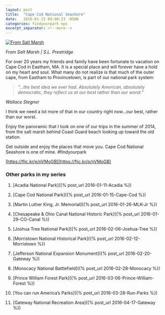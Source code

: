```yaml
---
layout: post
title:  "Cape Cod National Seashore"
date:   2016-01-15 09:00:23 -0500
categories: findyourpark nps
excerpt_separator: <!--more-->
---
```


[![From Salt Marsh](https://c2.staticflickr.com/4/3861/14392122819_06dde6eb49_b.jpg)](https://flic.kr/p/nVMoGB)

<cite>From Salt Marsh | S.L. Prestridge</cite>

For over 20 years my friends and family have been fortunate to vacation on Cape Cod in Eastham, MA. It is a special place and will forever have a hold on my heart and soul. What many do not realize is that much of the outer cape, from Eastham to Provincetown, is part of our national park system: 

>_”...the best idea we ever had. Absolutely American, absolutely democratic, they reflect us at our best rather than our worst."_

<cite>Wallace Stegner</cite>

<!--more-->


I think we need a lot more of that in our country right now...our best, rather than our worst.

Enjoy the panoramic that I took on one of our trips in the summer of 2014, from the salt marsh behind Coast Guard beach looking up toward the old station.

Get outside and enjoy the places that move you. Cape Cod National Seashore is one of mine. #findyourpark

[https://flic.kr/p/nVMoGB](https://flic.kr/p/nVMoGB)


### Other parks in my series

1. [Acadia National Park]({% post_url 2016-01-11-Acadia %})

2. [Cape Cod National Park]({% post_url 2016-01-15-Cape-Cod %})

3. [Martin Luther King, Jr. Memorial]({% post_url 2016-01-26-MLK-Jr %})

4. [Chesapeake & Ohio Canal National Historic Park]({% post_url 2016-01-29-CO-Canal %})

5. [Joshua Tree National Park]({% post_url 2016-02-06-Joshua-Tree %})

6. [Morristown National Historical Park]({% post_url 2016-02-12-Morristown %})

7. [Jefferson National Expansion Monument]({% post_url 2016-02-20-Gateway %})

8. [Monocacy National Battlefield]({% post_url 2016-02-28-Monocacy %})

9. [Prince William Forest Park]({% post_url 2016-03-06-Prince-William-Forest %})

10. [You can run America’s Parks]({% post_url 2016-03-28-Run-Parks %})

11. [Gateway National Recreation Area]({% post_url 2016-04-17-Gateway %})